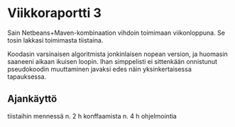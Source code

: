 # Viikkoraportti 3

Sain Netbeans+Maven-kombinaation vihdoin toimimaan viikonloppuna. Se tosin lakkasi toimimasta tiistaina.

Koodasin varsinaisen algoritmista jonkinlaisen nopean version, ja huomasin saaneeni aikaan ikuisen loopin. Ihan simppelisti ei sittenkään onnistunut pseudokoodin muuttaminen javaksi edes näin yksinkertaisessa tapauksessa. 

## Ajankäyttö
tiistaihin mennessä
n. 2 h konffaamista
n. 4 h ohjelmointia
